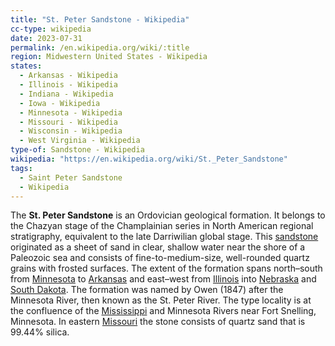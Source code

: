 ```yaml
---
title: "St. Peter Sandstone - Wikipedia"
cc-type: wikipedia
date: 2023-07-31
permalink: /en.wikipedia.org/wiki/:title
region: Midwestern United States - Wikipedia
states:
  - Arkansas - Wikipedia
  - Illinois - Wikipedia
  - Indiana - Wikipedia
  - Iowa - Wikipedia
  - Minnesota - Wikipedia
  - Missouri - Wikipedia
  - Wisconsin - Wikipedia
  - West Virginia - Wikipedia
type-of: Sandstone - Wikipedia
wikipedia: "https://en.wikipedia.org/wiki/St._Peter_Sandstone"
tags:
  - Saint Peter Sandstone
  - Wikipedia
---
```

The **St. Peter Sandstone** is an Ordovician geological formation. It belongs to the Chazyan stage of the Champlainian series in North American regional stratigraphy, equivalent to the late Darriwilian global stage. This [sandstone](/en.wikipedia.org/wiki/Sandstone) originated as a sheet of sand in clear, shallow water near the shore of a Paleozoic sea and consists of fine-to-medium-size, well-rounded quartz grains with frosted surfaces. The extent of the formation spans north–south from [Minnesota](/en.wikipedia.org/wiki/Minnesota) to [Arkansas](/en.wikipedia.org/wiki/Arkansas) and east–west from [Illinois](/en.wikipedia.org/wiki/Illinois) into [Nebraska](/en.wikipedia.org/wiki/Nebraska) and [South Dakota](/en.wikipedia.org/wiki/South_Dakota). The formation was named by Owen (1847) after the Minnesota River, then known as the St. Peter River. The type locality is at the confluence of the [Mississippi](/en.wikipedia.org/wiki/Mississippi_River) and Minnesota Rivers near Fort Snelling, Minnesota. In eastern [Missouri](/en.wikipedia.org/wiki/Missouri) the stone consists of quartz sand that is 99.44% silica.